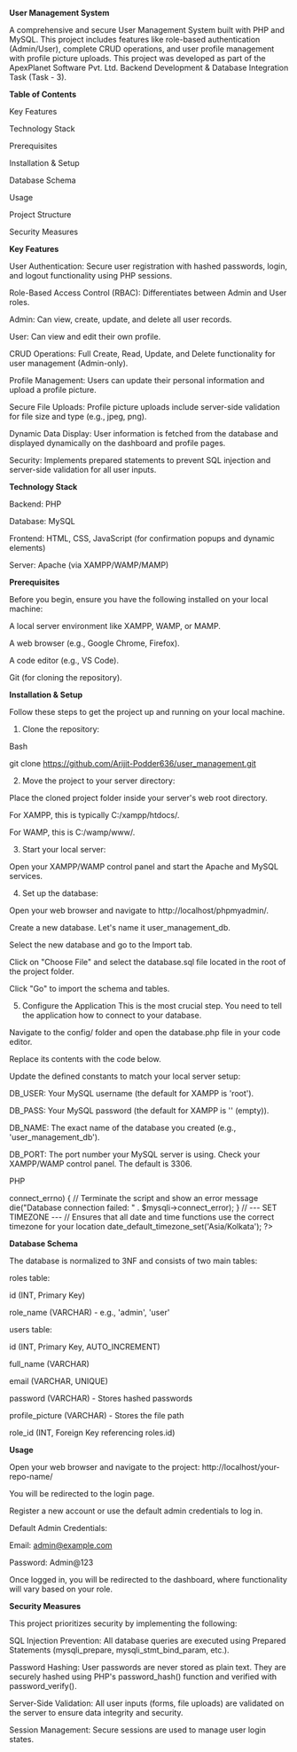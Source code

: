 **User Management System**

A comprehensive and secure User Management System built with PHP and MySQL. This project includes features like role-based authentication (Admin/User), complete CRUD operations, and user profile management with profile picture uploads.
This project was developed as part of the ApexPlanet Software Pvt. Ltd. Backend Development & Database Integration Task (Task - 3).

**Table of Contents**

Key Features

Technology Stack

Prerequisites

Installation & Setup

Database Schema

Usage

Project Structure

Security Measures

**Key Features**

User Authentication: Secure user registration with hashed passwords, login, and logout functionality using PHP sessions.

Role-Based Access Control (RBAC): Differentiates between Admin and User roles.

Admin: Can view, create, update, and delete all user records.

User: Can view and edit their own profile.

CRUD Operations: Full Create, Read, Update, and Delete functionality for user management (Admin-only).

Profile Management: Users can update their personal information and upload a profile picture.

Secure File Uploads: Profile picture uploads include server-side validation for file size and type (e.g., jpeg, png).

Dynamic Data Display: User information is fetched from the database and displayed dynamically on the dashboard and profile pages.

Security: Implements prepared statements to prevent SQL injection and server-side validation for all user inputs.

**Technology Stack**

Backend: PHP

Database: MySQL

Frontend: HTML, CSS, JavaScript (for confirmation popups and dynamic elements)

Server: Apache (via XAMPP/WAMP/MAMP)

**Prerequisites**

Before you begin, ensure you have the following installed on your local machine:

A local server environment like XAMPP, WAMP, or MAMP.

A web browser (e.g., Google Chrome, Firefox).

A code editor (e.g., VS Code).

Git (for cloning the repository).

**Installation & Setup**

Follow these steps to get the project up and running on your local machine.

1) Clone the repository:

Bash

git clone https://github.com/Arijit-Podder636/user_management.git

2) Move the project to your server directory:

Place the cloned project folder inside your server's web root directory.

For XAMPP, this is typically C:/xampp/htdocs/.

For WAMP, this is C:/wamp/www/.

3) Start your local server:

Open your XAMPP/WAMP control panel and start the Apache and MySQL services.

4) Set up the database:

Open your web browser and navigate to http://localhost/phpmyadmin/.

Create a new database. Let's name it user_management_db.

Select the new database and go to the Import tab.

Click on "Choose File" and select the database.sql file located in the root of the project folder.

Click "Go" to import the schema and tables.

5) Configure the Application
This is the most crucial step. You need to tell the application how to connect to your database.

Navigate to the config/ folder and open the database.php file in your code editor.

Replace its contents with the code below.

Update the defined constants to match your local server setup:

DB_USER: Your MySQL username (the default for XAMPP is 'root').

DB_PASS: Your MySQL password (the default for XAMPP is '' (empty)).

DB_NAME: The exact name of the database you created (e.g., 'user_management_db').

DB_PORT: The port number your MySQL server is using. Check your XAMPP/WAMP control panel. The default is 3306.

PHP

<?php
// Start the session, making session variables available on every page
session_start();

// --- DATABASE CREDENTIALS ---
// Adjust these constants to match your local environment
define('DB_HOST', 'localhost');
define('DB_USER', 'root');
define('DB_PASS', ''); // Default for XAMPP is an empty password
define('DB_NAME', 'user_management_db');
define('DB_PORT', 3306); // The default MySQL port is 3306. Change if yours is different.

// --- ESTABLISH DATABASE CONNECTION ---
// Using the Object-Oriented mysqli approach
$mysqli = new mysqli(DB_HOST, DB_USER, DB_PASS, DB_NAME, DB_PORT);

// Check for a connection error
if ($mysqli->connect_errno) {
    // Terminate the script and show an error message
    die("Database connection failed: " . $mysqli->connect_error);
}

// --- SET TIMEZONE ---
// Ensures that all date and time functions use the correct timezone for your location
date_default_timezone_set('Asia/Kolkata');

?>

**Database Schema**

The database is normalized to 3NF and consists of two main tables:

roles table:

id (INT, Primary Key)

role_name (VARCHAR) - e.g., 'admin', 'user'

users table:

id (INT, Primary Key, AUTO_INCREMENT)

full_name (VARCHAR)

email (VARCHAR, UNIQUE)

password (VARCHAR) - Stores hashed passwords

profile_picture (VARCHAR) - Stores the file path

role_id (INT, Foreign Key referencing roles.id)

**Usage**

Open your web browser and navigate to the project: http://localhost/your-repo-name/

You will be redirected to the login page.

Register a new account or use the default admin credentials to log in.

Default Admin Credentials:

Email: admin@example.com

Password: Admin@123

Once logged in, you will be redirected to the dashboard, where functionality will vary based on your role.

**Security Measures**

This project prioritizes security by implementing the following:

SQL Injection Prevention: All database queries are executed using Prepared Statements (mysqli_prepare, mysqli_stmt_bind_param, etc.).

Password Hashing: User passwords are never stored as plain text. They are securely hashed using PHP's password_hash() function and verified with password_verify().

Server-Side Validation: All user inputs (forms, file uploads) are validated on the server to ensure data integrity and security.

Session Management: Secure sessions are used to manage user login states.
